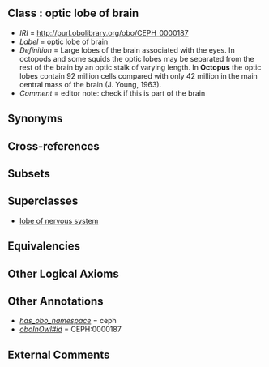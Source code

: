 
## Class : optic lobe of brain

 * *IRI* = http://purl.obolibrary.org/obo/CEPH_0000187
 * *Label* = optic lobe of brain
 * *Definition* = Large lobes of the brain associated with the eyes. In octopods and some squids the optic lobes may be separated from the rest of the brain by an optic stalk of varying length. In <strong>Octopus</strong> the optic lobes contain 92 million cells compared with only 42 million in the main central mass of the brain (J. Young, 1963).
 * *Comment* = editor note: check if this is part of the brain

## Synonyms


## Cross-references


## Subsets


## Superclasses

 * [lobe of nervous system](../../CEPH/94/CEPH_0000294.md)

## Equivalencies


## Other Logical Axioms


## Other Annotations

 * *[has_obo_namespace](../../ce/oboInOwl#hasOBONamespace.md)* = ceph
 * *[oboInOwl#id](../../id/oboInOwl#id.md)* = CEPH:0000187

## External Comments

